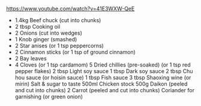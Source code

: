 https://www.youtube.com/watch?v=41E3WXW-QeE

- 1.4kg Beef chuck (cut into chunks)
- 2 tbsp Cooking oil
- 2 Onions (cut into wedges)
- 1 Knob ginger (smashed)
- 2 Star anises (or 1 tsp peppercorns)
- 2 Cinnamon sticks (or 1 tsp of ground cinnamon)
- 2 Bay leaves
- 4 Cloves (or 1 tsp cardamom)
  5 Dried chillies (pre-soaked) (or 1 tsp red pepper flakes)
  2 tbsp Light soy sauce
  1 tbsp Dark soy sauce
  2 tbsp Chu hou sauce (or hoisin sauce)
  1 tbsp Fish sauce
  3 tbsp Shaoxing wine (or mirin)
  Salt & sugar to taste
  500ml Chicken stock
  500g Daikon (peeled and cut into chunks)
  2 Carrot (peeled and cut into chunks)
  Coriander for garnishing (or green onion)
